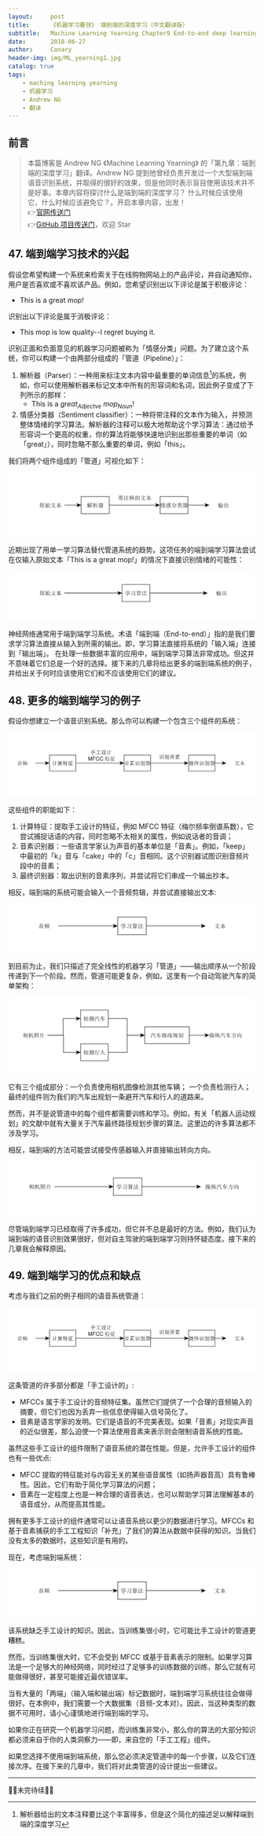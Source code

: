 ```yaml
---
layout:     post
title:      《机器学习要领》 端到端的深度学习（中文翻译版）
subtitle:   Machine Learning Yearning Chapter9 End-to-end deep learning(Chinese ver)
date:       2018-06-27
author:     Canary
header-img: img/ML_yearning1.jpg
catalog: true
tags:
    - maching learning yearning
    - 机器学习
    - Andrew NG
    - 翻译
---
```


## 前言

> 本篇博客是 Andrew NG 《Machine Learning Yearning》 的「第九章：端到端的深度学习」翻译。Andrew NG 提到他曾经负责开发过一个大型端到端语音识别系统，并取得的很好的效果，但是他同时表示盲目使用该技术并不是好事。本章内容将探讨什么是端到端的深度学习？ 什么时候应该使用它，什么时候应该避免它？。开启本章内容，出发！   
👉[官网传送门](http://www.mlyearning.org/)<br>
👉[GitHub 项目传送门](https://github.com/AlbertHG/Machine-Learning-Yearning-Chinese-ver)，欢迎 Star

## 47. 端到端学习技术的兴起

假设您希望构建一个系统来检索关于在线购物网站上的产品评论，并自动通知你，用户是否喜欢或不喜欢该产品。例如，您希望识别出以下评论是属于积极评论：

- This is a great mop!

识别出以下评论是属于消极评论：

- This mop is low quality--I regret buying it.

识别正面和负面意见的机器学习问题被称为「情感分类」问题。为了建立这个系统，你可以构建一个由两部分组成的「管道（Pipeline）」：

1. 解析器（Parser）：一种用来标注文本内容中最重要的单词信息[^1]的系统，例如，你可以使用解析器来标记文本中所有的形容词和名词，因此例子变成了下列所示的那样：
    - This is a $great_{Adjectve}$  $mop_{Noun}$!
2. 情感分类器（Sentiment classifier）：一种将带注释的文本作为输入，并预测整体情绪的学习算法。解析器的注释可以极大地帮助这个学习算法：通过给予形容词一个更高的权重，你的算法将能够快速地识别出那些重要的单词（如「great」），同时忽略不那么重要的单词，例如「this」。

[^1]:解析器给出的文本注释要比这个丰富得多，但是这个简化的描述足以解释端到端的深度学习

我们将两个组件组成的「管道」可视化如下：

![](https://raw.githubusercontent.com/AlbertHG/alberthg.github.io/master/makedown_img/20180422mlyearning/20.png)

近期出现了用单一学习算法替代管道系统的趋势。这项任务的端到端学习算法尝试在仅输入原始文本「This is a great mop!」的情况下直接识别情绪的可能性：

![](https://raw.githubusercontent.com/AlbertHG/alberthg.github.io/master/makedown_img/20180422mlyearning/21.png)

神经网络通常用于端到端学习系统。术语「端到端（End-to-end）」指的是我们要求学习算法直接从输入到所需的输出。即，学习算法直接将系统的「输入端」连接到「输出端」。
在处理一些数据丰富的应用中，端到端学习算法非常成功。但这并不意味着它们总是一个好的选择。接下来的几章将给出更多的端到端系统的例子，并给出关于何时应该使用它们和不应该使用它们的建议。

## 48. 更多的端到端学习的例子

假设你想建立一个语音识别系统。那么你可以构建一个包含三个组件的系统：

![](https://raw.githubusercontent.com/AlbertHG/alberthg.github.io/master/makedown_img/20180422mlyearning/22.png)

这些组件的职能如下：

1. 计算特征：提取手工设计的特征，例如 MFCC 特征（梅尔频率倒谱系数），它尝试捕捉话语的内容，同时忽略不太相关的属性，例如说话者的音调；
2. 音素识别器：一些语言学家认为声音的基本单位是「音素」。例如，「keep」中最初的「k」音与「cake」中的「c」音相同。这个识别器试图识别音频片段中的音素；
3. 最终识别器：取出识别的音素序列，并尝试将它们串成一个输出抄本。

相反，端到端的系统可能会输入一个音频剪辑，并尝试直接输出文本:

![](https://raw.githubusercontent.com/AlbertHG/alberthg.github.io/master/makedown_img/20180422mlyearning/23.png)

到目前为止，我们只描述了完全线性的机器学习「管道」——输出顺序从一个阶段传递到下一个阶段。然而，管道可能更复杂，例如，这里有一个自动驾驶汽车的简单架构：

![](https://raw.githubusercontent.com/AlbertHG/alberthg.github.io/master/makedown_img/20180422mlyearning/24.png)

它有三个组成部分：一个负责使用相机图像检测其他车辆； 一个负责检测行人； 最终的组件则为我们的汽车出规划一条避开汽车和行人的道路来。

然而，并不是说管道中的每个组件都需要训练和学习。例如，有关「机器人运动规划」的文献中就有大量关于汽车最终路径规划步骤的算法。这里边的许多算法都不涉及学习。

相反，端到端的方法可能尝试接受传感器输入并直接输出转向方向。

![](https://raw.githubusercontent.com/AlbertHG/alberthg.github.io/master/makedown_img/20180422mlyearning/25.png)

尽管端到端学习已经取得了许多成功，但它并不总是最好的方法。例如，我们认为端到端的语音识别效果很好，但对自主驾驶的端到端学习则持怀疑态度。接下来的几章我会解释原因。

## 49. 端到端学习的优点和缺点

考虑与我们之前的例子相同的语音系统管道：

![](https://raw.githubusercontent.com/AlbertHG/alberthg.github.io/master/makedown_img/20180422mlyearning/22.png)

这条管道的许多部分都是「手工设计的」:

- MFCCs 属于手工设计的音频特征集。虽然它们提供了一个合理的音频输入的摘要，但它们也因为丢弃一些信息使得输入信号简化了。
- 音素是语言学家的发明。它们是语音的不完美表现。如果「音素」对现实声音的近似很差，那么迫使一个算法使用音素来表示则会限制语音系统的性能。

虽然这些手工设计的组件限制了语音系统的潜在性能。但是，允许手工设计的组件也有一些优点:

- MFCC 提取的特征能对与内容无关的某些语音属性（如扬声器音高）具有鲁棒性。因此，它们有助于简化学习算法的问题；
- 音素在一定程度上也是一种合理的语音表达，也可以帮助学习算法理解基本的语音成分，从而提高其性能。

拥有更多手工设计的组件通常可以让语音系统以更少的数据进行学习。MFCCs 和基于音素捕获的手工工程知识「补充」了我们的算法从数据中获得的知识。当我们没有太多的数据时，这些知识是有用的。

现在，考虑端到端系统：

![](https://raw.githubusercontent.com/AlbertHG/alberthg.github.io/master/makedown_img/20180422mlyearning/23.png)

该系统缺乏手工设计的知识。因此，当训练集很小时，它可能比手工设计的管道更糟糕。

然而，当训练集很大时，它不会受到 MFCC 或基于音素表示的限制。如果学习算法是一个足够大的神经网络，同时经过了足够多的训练数据的训练，那么它就有可能做得很好，甚至可能接近最优错误率。

当有大量的「两端」（输入端和输出端）标记数据时，端到端学习系统往往会做得很好。在本例中，我们需要一个大数据集（音频-文本对）。因此，当这种类型的数据不可用时，请小心谨慎地进行端到端的学习。

如果你正在研究一个机器学习问题，而训练集非常小，那么你的算法的大部分知识都必须来自于你的人类洞察力——即，来自您的「手工工程」组件。

如果您选择不使用端到端系统，那么您必须决定管道中的每一个步骤，以及它们连接次序。在接下来的几章中，我们将对此类管道的设计提出一些建议。

------

🚧🚧未完待续🚧🚧